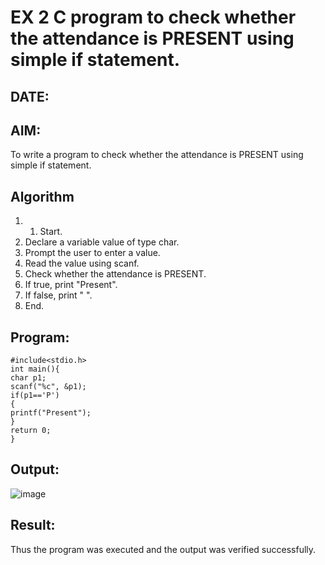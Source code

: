 # EX 2 C program to check whether the attendance is PRESENT using simple if statement.
## DATE:
## AIM:
To write a program to check whether the attendance is PRESENT using simple if statement.

## Algorithm
1. 1.	Start. 
2.	Declare a variable value of type char. 
3.	Prompt the user to enter a value. 
4.	Read the value using scanf. 
5.	Check whether the attendance is PRESENT. 
6.	If true, print "Present". 
7.	If false, print " ". 
8.	End.
   
## Program:
```
#include<stdio.h>
int main(){
char p1;
scanf("%c", &p1);
if(p1=='P') 
{ 
printf("Present"); 
} 
return 0; 
} 
```

## Output:
![image](https://github.com/user-attachments/assets/d0352bc8-c26d-4c45-a944-d854acbe2def)




## Result:
Thus the program was executed and the output was verified successfully.
